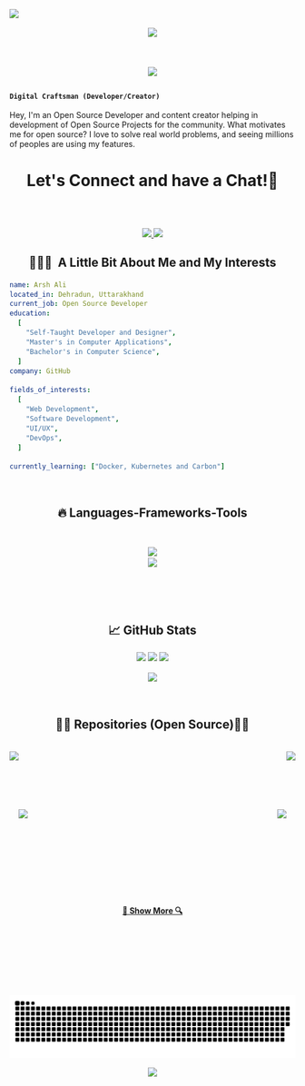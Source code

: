 ![](https://user-images.githubusercontent.com/40994679/193735642-4d9789f0-209e-4598-aec8-7357976989c8.png)

<p align="center">
  <img src="https://capsule-render.vercel.app/api?type=waving&color=gradient&text=HEY!&height=120&section=header"/>
</p>

<h1 align="center">
  <a href="https://git.io/typing-svg">
    <img src="https://readme-typing-svg.demolab.com?font=Rock+Salt&size=33&pause=900&color=7BF7ED&center=true&vCenter=true&width=435&height=100&lines=🏄‍I'm+Arsh+Ergon!">
    <!-- for the future will be using Arabic -->
    <!-- <img src="https://readme-typing-svg.demolab.com?font=Amiri+Quran&size=32&pause=900000&color=ffffff&center=true&vCenter=true&width=435&height=50&lines=أرش"> -->

  </a>
</h1>

**`Digital Craftsman (Developer/Creator)`** 
<br/><br/>
Hey, I'm an Open Source Developer and content creator helping in development of Open Source Projects for the community. What motivates me for open source? I love to solve real world problems, and seeing millions of peoples are using my features.


<h1 align="center">
  Let's Connect and have a Chat!💬
</h1>
<img src="https://user-images.githubusercontent.com/40994679/193983759-54fb53ff-248e-44fc-910b-0b619eed23b4.png" width="100%" height="8px"/><br><br>
<p align="center">
<a href="https://www.linkedin.com/in/arshergon/">
  <img height="50" src="https://user-images.githubusercontent.com/46517096/166973395-19676cd8-f8ec-4abf-83ff-da8243505b82.png"/>
</a>
<a href="https://www.instagram.com/arshergon/">
  <img height="50" src="https://user-images.githubusercontent.com/46517096/166974368-9798f39f-1f46-499c-b14e-81f0a3f83a06.png"/>
</a>
</p>

<h2 align="center"> 👨🏻‍💻 &nbsp;A Little Bit About Me and My Interests</h2>

```yaml
name: Arsh Ali
located_in: Dehradun, Uttarakhand
current_job: Open Source Developer
education:
  [
    "Self-Taught Developer and Designer",
    "Master's in Computer Applications",
    "Bachelor's in Computer Science",
  ]
company: GitHub

fields_of_interests:
  [
    "Web Development",
    "Software Development",
    "UI/UX",
    "DevOps",
  ]
  
currently_learning: ["Docker, Kubernetes and Carbon"]
```
  
 
<img src="https://user-images.githubusercontent.com/40994679/193983759-54fb53ff-248e-44fc-910b-0b619eed23b4.png" width="100%" height="8px"/><br>
<h2 align="center">🔥 Languages-Frameworks-Tools</h2>
<br>
<p align="center">
  <a href="https://skillicons.dev">
    <img src="https://skillicons.dev/icons?i=git,react,nodejs,github,python,vue,javascript,css,express,styledcomponents,nextjs,graphql" /><br>
    <img src="https://skillicons.dev/icons?i=angular,bootstrap,mongodb,mysql,django,html,blender,ae,linux,vscode,heroku,figma,gradle,java" />

  </a>
</p>
<br>
<br>
<img src="https://user-images.githubusercontent.com/40994679/193983759-54fb53ff-248e-44fc-910b-0b619eed23b4.png" width="100%" height="8px"/><br>
<h2 align="center"> 📈 GitHub Stats </h2>

<p align="center">
 <img width="200px"src="https://user-images.githubusercontent.com/40994679/193740769-fc39c7fc-45d3-49c1-91b5-3d9f607c061b.png">
 <img width="400px" src="https://github-readme-stats.vercel.app/api/top-langs/?username=arshergon&layout=compact&theme=radical&custom_title=Languages" /> 
 <img width="200px"src="https://user-images.githubusercontent.com/40994679/193740769-fc39c7fc-45d3-49c1-91b5-3d9f607c061b.png">
 <br>
 <br>
 <img width="600px"src="https://activity-graph.herokuapp.com/graph?username=arshergon&theme=redical">
 
</p>

<img src="https://user-images.githubusercontent.com/40994679/193983759-54fb53ff-248e-44fc-910b-0b619eed23b4.png" width="100%" height="8px"/><br>
<h2 align="center">👨‍💻 Repositories (Open Source)👨‍💻</h2>
<br>
<div width="100%" align="center">
  <a align="right" href="https://github.com/ArshErgon/Novu" title="Data Structures"><img align="left" height="115" src="https://github-readme-stats.vercel.app/api/pin/?username=ArshErgon&repo=Novu&theme=react&border_color=61dafb&border_radius=10"></a>
  <a align="left" href="https://github.com/ArshErgon/state-channel-demo" title="Chat & Fresh"><img align="right" height="115" src="https://github-readme-stats.vercel.app/api/pin/?username=ArshErgon&repo=state-channel-demo&theme=react&border_color=61dafb&border_radius=10"></a>
</div>
<br/><br/><br/><br/><br/><br/>
<div width="100%" align="center">
  <a align="left" href="https://github.com/ArshErgon/ArshErgon" title="Expense Tracker"><img align="left" height="115" src="https://github-readme-stats.vercel.app/api/pin/?username=ArshErgon&repo=ArshErgon&theme=react&border_color=61dafb&border_radius=10"></a>
  <a align="right" href="https://github.com/ArshErgon/Programming-Free-E-Books" title="Copy&Move Forgery Detection With DCT"><img align="right" height="115" src="https://github-readme-stats.vercel.app/api/pin/?username=ArshErgon&repo=Programming-Free-E-Books&theme=react&border_color=61dafb&border_radius=10"></a>
</div>

<br><br><br><br><br><br><br><br>

<h4 align="center">
  <a href="https://github.com/ArshErgon?tab=repositories" title="Show Repositories">🔎 Show More 🔍</a>
</h4>

<br><br><br><br><br><br>

 ![mishmanners snake gif](https://github.com/mishmanners/MishManners/blob/output/github-contribution-grid-snake.svg)


<p align="center">
  <img src="https://capsule-render.vercel.app/api?type=waving&color=gradient&height=120&width=100%&section=footer"/>
</p>
